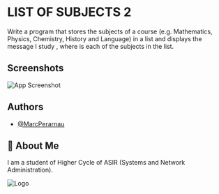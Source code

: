 # LIST OF SUBJECTS 2
Write a program that stores the subjects of a course (e.g. Mathematics, Physics, Chemistry, History and Language) in a list and displays the message I study <subject>, where <subject> is each of the subjects in the list.

## Screenshots


![App Screenshot](https://github.com/MarcPerarnau/PYTHON/assets/151735878/8e8fefe4-1ce4-478d-8484-1051284bd76b)



## Authors

- [@MarcPerarnau](https://github.com/MarcPerarnau)


## 🚀 About Me
I am a student of Higher Cycle of ASIR (Systems and Network Administration).


![Logo](https://github.com/MarcPerarnau/MV/assets/151735878/dbd36d50-971f-4147-8b66-0c489954895e)
 
